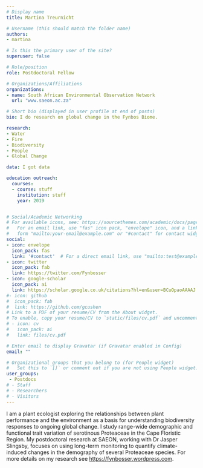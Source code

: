 ```yaml
---
# Display name
title: Martina Treurnicht

# Username (this should match the folder name)
authors:
- martina

# Is this the primary user of the site?
superuser: false

# Role/position
role: Postdoctoral Fellow

# Organizations/Affiliations
organizations:
- name: South African Environmental Observation Network
  url: "www.saeon.ac.za"

# Short bio (displayed in user profile at end of posts)
bio: I do research on global change in the Fynbos Biome.

research:
- Water
- Fire
- Biodiversity
- People
- Global Change

data: I got data

education outreach:
  courses:
  - course: stuff
    institution: stuff
    year: 2019


# Social/Academic Networking
# For available icons, see: https://sourcethemes.com/academic/docs/page-builder/#icons
#   For an email link, use "fas" icon pack, "envelope" icon, and a link in the
#   form "mailto:your-email@example.com" or "#contact" for contact widget.
social:
- icon: envelope
  icon_pack: fas
  link: '#contact'  # For a direct email link, use "mailto:test@example.org".
- icon: twitter
  icon_pack: fab
  link: https://twitter.com/Fynbosser
- icon: google-scholar
  icon_pack: ai
  link: https://scholar.google.co.uk/citations?hl=en&user=BCuOpaoAAAAJ
#- icon: github
#  icon_pack: fab
#  link: https://github.com/gcushen
# Link to a PDF of your resume/CV from the About widget.
# To enable, copy your resume/CV to `static/files/cv.pdf` and uncomment the lines below.
# - icon: cv
#   icon_pack: ai
#   link: files/cv.pdf

# Enter email to display Gravatar (if Gravatar enabled in Config)
email: ""

# Organizational groups that you belong to (for People widget)
#   Set this to `[]` or comment out if you are not using People widget.
user_groups:
 - Postdocs
# - Staff
# - Researchers
# - Visitors
---
```


I am a plant ecologist exploring the relationships between plant performance and the environment as a basis for understanding biodiversity responses to ongoing global change. I study range-wide demographic and functional trait variation of serotinous Proteaceae in the Cape Floristic Region. My postdoctoral research at SAEON, working with Dr Jasper Slingsby, focuses on using long-term monitoring to quantify climate-induced changes in the demography of several Proteaceae species. For more details on my research see https://fynbosser.wordpress.com. 
